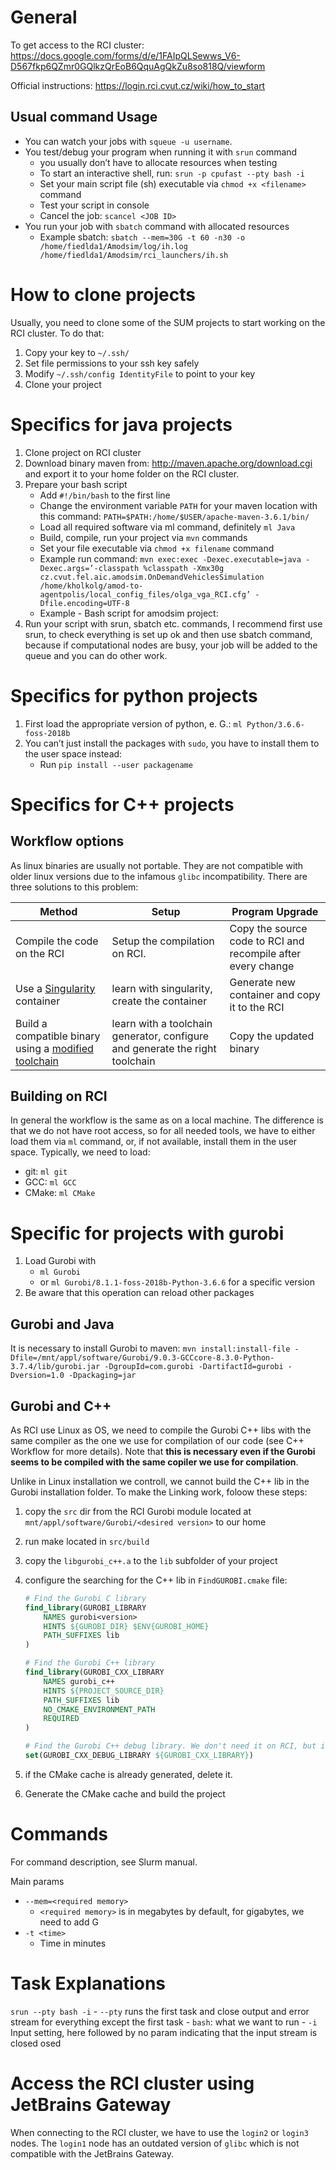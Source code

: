 # General
To get access to the RCI cluster: https://docs.google.com/forms/d/e/1FAIpQLSewws_V6-D567fkp6QZmr0GQlkzQrEoB6QquAgQkZu8so818Q/viewform

Official instructions: 
https://login.rci.cvut.cz/wiki/how_to_start

## Usual command Usage

- You can watch your jobs with `squeue -u username`.
- You test/debug your program when running it with `srun` command
    - you usually don’t have to allocate resources when testing
    - To start an interactive shell, run: `srun -p cpufast --pty bash -i`
    - Set your main script file (sh) executable via `chmod +x <filename>` command 
    - Test your script in console
    - Cancel the job: `scancel <JOB ID>`
- You run your job with `sbatch` command with allocated resources
    - Example sbatch: `sbatch --mem=30G -t 60 -n30 -o /home/fiedlda1/Amodsim/log/ih.log /home/fiedlda1/Amodsim/rci_launchers/ih.sh`

# How to clone projects
Usually, you need to clone some of the SUM projects to start working on the RCI cluster. To do that:

1. Copy your key to `~/.ssh/`
2. Set file permissions to your ssh key safely
3. Modify `~/.ssh/config IdentityFile` to point to your key
4. Clone your project

# Specifics for java projects

1. Clone project on RCI cluster
2. Download binary maven from: http://maven.apache.org/download.cgi and export it to your home folder on the RCI cluster.
3. Prepare your bash script
    - Add `#!/bin/bash` to the first line
    - Change the environment variable `PATH` for your maven location with this command: `PATH=$PATH:/home/$USER/apache-maven-3.6.1/bin/`
    - Load all required software via ml command, definitely `ml Java`
    - Build, compile, run your project via `mvn` commands
    - Set your file executable via `chmod +x filename` command
    - Example run command: `mvn exec:exec -Dexec.executable=java -Dexec.args=’-classpath %classpath -Xmx30g  cz.cvut.fel.aic.amodsim.OnDemandVehiclesSimulation /home/kholkolg/amod-to-agentpolis/local_config_files/olga_vga_RCI.cfg’ -Dfile.encoding=UTF-8`
    - Example -  Bash script for amodsim project: 
4. Run your script with srun, sbatch etc. commands, I recommend first use srun, to check everything is set up ok and then use sbatch command, because if computational nodes are busy, your job will be added to the queue and you can do other work.

# Specifics for python projects

1. First load the appropriate version of python, e. G.: `ml Python/3.6.6-foss-2018b`
2. You can’t just install the packages with `sudo`, you have to install them to the user space instead:
    - Run `pip install --user packagename`

# Specifics for C++ projects

## Workflow options
As linux binaries are usually not portable. They are not compatible with older linux versions due to the infamous `glibc` incompatibility. There are three solutions to this problem:

| Method | Setup | Program Upgrade |
|---------|-------|--------|
| Compile the code on the RCI | Setup the compilation on RCI. | Copy the source code to RCI and recompile after every change |
| Use a [Singularity](https://en.wikipedia.org/wiki/Singularity_(software)) container | learn with singularity, create the container | Generate new container and copy it to the RCI |
| Build a compatible binary using a [modified toolchain](https://crosstool-ng.github.io/docs/introduction/) | learn with a toolchain generator, configure and generate the right toolchain | Copy the updated binary


## Building on RCI
In general the workflow is the same as on a local machine. The difference is that we do not have root access, so for all needed tools, we have to either  load them via `ml` command, or, if not available, install them in the user space. Typically, we need to load:

- git: `ml git`
- GCC: `ml GCC`
- CMake: `ml CMake`

# Specific for projects with gurobi

1. Load Gurobi with 
    - `ml Gurobi`
    - or `ml Gurobi/8.1.1-foss-2018b-Python-3.6.6` for a specific version
2. Be aware that this operation can reload other packages

## Gurobi and Java
It is necessary to install Gurobi to maven: `mvn install:install-file -Dfile=/mnt/appl/software/Gurobi/9.0.3-GCCcore-8.3.0-Python-3.7.4/lib/gurobi.jar -DgroupId=com.gurobi -DartifactId=gurobi -Dversion=1.0 -Dpackaging=jar`


## Gurobi and C++
As RCI use Linux as OS, we need to compile the Gurobi C++ libs with the same compiler as the one we use for compilation of our code (see C++ Workflow for more details). Note that **this is necessary even if the Gurobi seems to be compiled with the same copiler we use for compilation**.

Unlike in Linux installation we controll, we cannot build the C++ lib in the Gurobi installation folder. To make the Linking work, foloow these steps:

1. copy the `src` dir from the RCI Gurobi module located at `mnt/appl/software/Gurobi/<desired version>` to our home
2. run make located in `src/build`
3. copy the `libgurobi_c++.a` to the `lib` subfolder of your project
4. configure the searching for the C++ lib in `FindGUROBI.cmake` file:

    ```cmake
    # Find the Gurobi C library
    find_library(GUROBI_LIBRARY
        NAMES gurobi<version>
        HINTS ${GUROBI_DIR} $ENV{GUROBI_HOME}
        PATH_SUFFIXES lib
    )

    # Find the Gurobi C++ library
    find_library(GUROBI_CXX_LIBRARY
        NAMES gurobi_c++
        HINTS ${PROJECT_SOURCE_DIR}
        PATH_SUFFIXES lib
        NO_CMAKE_ENVIRONMENT_PATH
        REQUIRED
    )

    # Find the Gurobi C++ debug library. We don't need it on RCI, but it may be required in CMakelists.txt. Therefore, we supply the release version as a debug version.
    set(GUROBI_CXX_DEBUG_LIBRARY ${GUROBI_CXX_LIBRARY})

    ```

5. if the CMake cache is already generated, delete it.
6. Generate the CMake cache and build the project







# Commands
For command description, see Slurm manual.


Main params

- `--mem=<required memory>`
     - `<required memory>` is in megabytes by default, for gigabytes, we need to add G
- `-t <time>`
    - Time in minutes

# Task Explanations
`srun --pty bash -i`
    - `--pty` runs the first task and close output and error stream for everything except the first task
    - `bash`: what we want to run
    - `-i` Input setting, here followed by no param indicating that the input stream is closed
osed

# Access the RCI cluster using JetBrains Gateway
When connecting to the RCI cluster, we have to use the `login2` or `login3` nodes. The `login1` node has an outdated version of `glibc` which is not compatible with the JetBrains Gateway.

